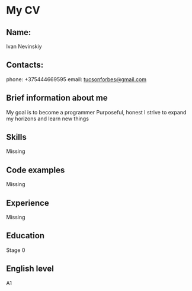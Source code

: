 # My CV
## Name:

Ivan Nevinskiy

## Contacts:

phone: +375444669595
email: tucsonforbes@gmail.com

## Brief information about me

My goal is to become a programmer
Purposeful, honest
I strive to expand my horizons and learn new things

## Skills

Missing

## Code examples

Missing

## Experience

Missing

## Education 

Stage 0

## English level

A1